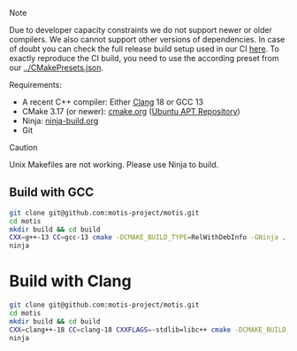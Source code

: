 > [!NOTE]  
> Due to developer capacity constraints we do not support newer or older compilers.
> We also cannot support other versions of dependencies.
> In case of doubt you can check the full release build setup used in our CI [here](https://github.com/motis-project/docker-cpp-build/blob/master/Dockerfile).
> To exactly reproduce the CI build, you need to use the according preset from our [../CMakePresets.json](CMakePresets.json).

Requirements:

- A recent C++ compiler: Either [Clang](https://llvm.org/) 18 or GCC 13
- CMake 3.17 (or newer): [cmake.org](https://cmake.org/download/) ([Ubuntu APT Repository](https://apt.kitware.com/))
- Ninja: [ninja-build.org](https://ninja-build.org/)
- Git

> [!CAUTION]
> Unix Makefiles are not working. Please use Ninja to build.

## Build with GCC

```sh
git clone git@github.com:motis-project/motis.git
cd motis
mkdir build && cd build
CXX=g++-13 CC=gcc-13 cmake -DCMAKE_BUILD_TYPE=RelWithDebInfo -GNinja ..
ninja
```


# Build with Clang

```sh
git clone git@github.com:motis-project/motis.git
cd motis
mkdir build && cd build
CXX=clang++-18 CC=clang-18 CXXFLAGS=-stdlib=libc++ cmake -DCMAKE_BUILD_TYPE=RelWithDebInfo -GNinja ..
ninja
```
